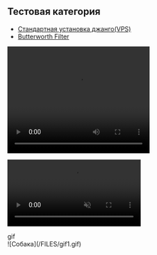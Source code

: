 ## Тестовая категория
  * [Стандартная установка джанго(VPS)](<APP DEPLOY/DJANGO-1/README.md>)
  * [Butterworth Filter](audio_filters/butterworth_filter.py)

<video width="320" height="240" controls>
  <source src="/FILES/test-gif-1.mp4" type="video/mp4">
</video>

<video src="/FILES/test-gif-1.mp4" autoplay="" loop="" controls="" muted="" title="Use the 'Hey Code' voice command to activate voice chat."></video>

<description>
 <summary>gif</summary>
 ![Собака](/FILES/gif1.gif)
</description>
